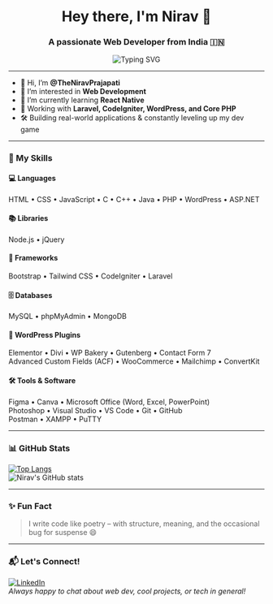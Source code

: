<h1 align="center">Hey there, I'm Nirav 👋</h1>
<h3 align="center">A passionate Web Developer from India 🇮🇳</h3>

<div align="center">
  <img src="https://readme-typing-svg.demolab.com?font=Fira+Code&size=22&pause=1000&center=true&vCenter=true&width=500&lines=Laravel+%7C+CodeIgniter+%7C+WordPress;Full+Stack+Developer+from+India" alt="Typing SVG" />
</div>

---

- 👋 Hi, I’m **@TheNiravPrajapati**
- 👀 I’m interested in **Web Development**
- 🌱 I’m currently learning **React Native**
- 💼 Working with **Laravel, CodeIgniter, WordPress, and Core PHP**
- 🛠️ Building real-world applications & constantly leveling up my dev game

---

### 🧠 My Skills

#### 💻 Languages
HTML • CSS • JavaScript • C • C++ • Java • PHP • WordPress • ASP.NET

#### 📚 Libraries
Node.js • jQuery

#### 🧩 Frameworks
Bootstrap • Tailwind CSS • CodeIgniter • Laravel

#### 🗄️ Databases
MySQL • phpMyAdmin • MongoDB

#### 🔌 WordPress Plugins
Elementor • Divi • WP Bakery • Gutenberg • Contact Form 7  
Advanced Custom Fields (ACF) • WooCommerce • Mailchimp • ConvertKit

#### 🛠️ Tools & Software
Figma • Canva • Microsoft Office (Word, Excel, PowerPoint)  
Photoshop • Visual Studio • VS Code • Git • GitHub  
Postman • XAMPP • PuTTY

---

### 📊 GitHub Stats
[![Top Langs](https://github-readme-stats.vercel.app/api/top-langs/?username=TheNiravPrajapati&layout=compact&theme=tokyonight)](https://github.com/TheNiravPrajapati/github-readme-stats)  
![Nirav's GitHub stats](https://github-readme-stats.vercel.app/api?username=TheNiravPrajapati&show_icons=true&theme=tokyonight)

---

### ✨ Fun Fact
> I write code like poetry – with structure, meaning, and the occasional bug for suspense 😄

---

### 📬 Let's Connect!
[![LinkedIn](https://img.shields.io/badge/LinkedIn-blue?style=for-the-badge&logo=linkedin&logoColor=white)](https://www.linkedin.com/in/nirav-prajapati-955a59227/)  
_Always happy to chat about web dev, cool projects, or tech in general!_
